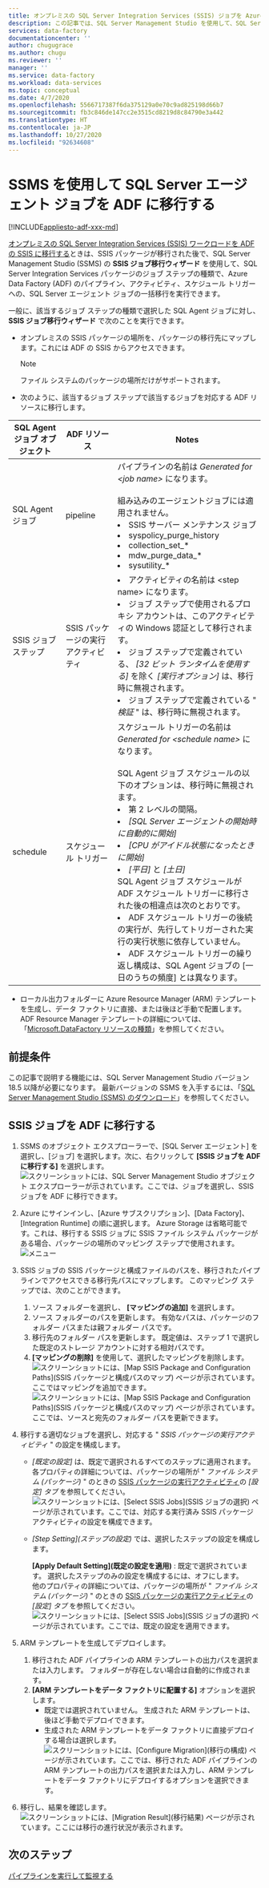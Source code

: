 ```yaml
---
title: オンプレミスの SQL Server Integration Services (SSIS) ジョブを Azure Data Factory に移行する
description: この記事では、SQL Server Management Studio を使用して、SQL Server Integration Services (SSIS) のジョブを Azure Data Factory のパイプライン、アクティビティ、トリガーに移行する方法について説明します。
services: data-factory
documentationcenter: ''
author: chugugrace
ms.author: chugu
ms.reviewer: ''
manager: ''
ms.service: data-factory
ms.workload: data-services
ms.topic: conceptual
ms.date: 4/7/2020
ms.openlocfilehash: 5566717387f6da375129a0e70c9ad825198d66b7
ms.sourcegitcommit: fb3c846de147cc2e3515cd8219d8c84790e3a442
ms.translationtype: HT
ms.contentlocale: ja-JP
ms.lasthandoff: 10/27/2020
ms.locfileid: "92634608"
---
```

# <a name="migrate-sql-server-agent-jobs-to-adf-with-ssms"></a>SSMS を使用して SQL Server エージェント ジョブを ADF に移行する

[!INCLUDE[appliesto-adf-xxx-md](includes/appliesto-adf-xxx-md.md)]

[オンプレミスの SQL Server Integration Services (SSIS) ワークロードを ADF の SSIS に移行する](scenario-ssis-migration-overview.md)ときは、SSIS パッケージが移行された後で、SQL Server Management Studio (SSMS) の **SSIS ジョブ移行ウィザード** を使用して、SQL Server Integration Services パッケージのジョブ ステップの種類で、Azure Data Factory (ADF) のパイプライン、アクティビティ、スケジュール トリガーへの、SQL Server エージェント ジョブの一括移行を実行できます。

一般に、該当するジョブ ステップの種類で選択した SQL Agent ジョブに対し、 **SSIS ジョブ移行ウィザード** で次のことを実行できます。

- オンプレミスの SSIS パッケージの場所を、パッケージの移行先にマップします。これには ADF の SSIS からアクセスできます。
    > [!NOTE]
    > ファイル システムのパッケージの場所だけがサポートされます。
- 次のように、該当するジョブ ステップで該当するジョブを対応する ADF リソースに移行します。

|SQL Agent ジョブ オブジェクト  |ADF リソース  |Notes|
|---------|---------|---------|
|SQL Agent ジョブ|pipeline     |パイプラインの名前は *Generated for \<job name>* になります。 <br> <br> 組み込みのエージェントジョブには適用されません。 <li> SSIS サーバー メンテナンス ジョブ <li> syspolicy_purge_history <li> collection_set_* <li> mdw_purge_data_* <li> sysutility_*|
|SSIS ジョブ ステップ|SSIS パッケージの実行アクティビティ|<li> アクティビティの名前は \<step name> になります。 <li> ジョブ ステップで使用されるプロキシ アカウントは、このアクティビティの Windows 認証として移行されます。 <li> ジョブ ステップで定義されている、 *[32 ビット ランタイムを使用する]* を除く *[実行オプション]* は、移行時に無視されます。 <li> ジョブ ステップで定義されている " *検証* " は、移行時に無視されます。|
|schedule      |スケジュール トリガー        |スケジュール トリガーの名前は *Generated for \<schedule name>* になります。 <br> <br> SQL Agent ジョブ スケジュールの以下のオプションは、移行時に無視されます。 <li> 第 2 レベルの間隔。 <li> *[SQL Server エージェントの開始時に自動的に開始]* <li> *[CPU がアイドル状態になったときに開始]* <li> *[平日]* と *[土日]* <time zone> <br> SQL Agent ジョブ スケジュールが ADF スケジュール トリガーに移行された後の相違点は次のとおりです。 <li> ADF スケジュール トリガーの後続の実行が、先行してトリガーされた実行の実行状態に依存していません。 <li> ADF スケジュール トリガーの繰り返し構成は、SQL Agent ジョブの [一日のうちの頻度] とは異なります。|

- ローカル出力フォルダーに Azure Resource Manager (ARM) テンプレートを生成し、データ ファクトリに直接、または後ほど手動で配置します。 ADF Resource Manager テンプレートの詳細については、「[Microsoft.DataFactory リソースの種類](/azure/templates/microsoft.datafactory/allversions)」を参照してください。

## <a name="prerequisites"></a>前提条件

この記事で説明する機能には、SQL Server Management Studio バージョン 18.5 以降が必要になります。 最新バージョンの SSMS を入手するには、「[SQL Server Management Studio (SSMS) のダウンロード](/sql/ssms/download-sql-server-management-studio-ssms?view=sql-server-ver15)」を参照してください。

## <a name="migrate-ssis-jobs-to-adf"></a>SSIS ジョブを ADF に移行する

1. SSMS のオブジェクト エクスプローラーで、[SQL Server エージェント] を選択し、[ジョブ] を選択します。次に、右クリックして **[SSIS ジョブを ADF に移行する]** を選択します。
![スクリーンショットには、SQL Server Management Studio オブジェクト エクスプローラーが示されています。ここでは、ジョブを選択し、SSIS ジョブを ADF に移行できます。](media/how-to-migrate-ssis-job-ssms/menu.png)

1. Azure にサインインし、[Azure サブスクリプション]、[Data Factory]、[Integration Runtime] の順に選択します。 Azure Storage は省略可能です。これは、移行する SSIS ジョブに SSIS ファイル システム パッケージがある場合、パッケージの場所のマッピング ステップで使用されます。
![メニュー](media/how-to-migrate-ssis-job-ssms/step1.png)

1. SSIS ジョブの SSIS パッケージと構成ファイルのパスを、移行されたパイプラインでアクセスできる移行先パスにマップします。 このマッピング ステップでは、次のことができます。

    1. ソース フォルダーを選択し、 **[マッピングの追加]** を選択します。
    1. ソース フォルダーのパスを更新します。 有効なパスは、パッケージのフォルダー パスまたは親フォルダー パスです。
    1. 移行先のフォルダー パスを更新します。 既定値は、ステップ 1 で選択した既定のストレージ アカウントに対する相対パスです。
    1. **[マッピングの削除]** を使用して、選択したマッピングを削除します。
![スクリーンショットには、[Map SSIS Package and Configuration Paths]\(SSIS パッケージと構成パスのマップ\) ページが示されています。ここではマッピングを追加できます。](media/how-to-migrate-ssis-job-ssms/step2.png)
![スクリーンショットには、[Map SSIS Package and Configuration Paths]\(SSIS パッケージと構成パスのマップ\) ページが示されています。ここでは、ソースと宛先のフォルダー パスを更新できます。](media/how-to-migrate-ssis-job-ssms/step2-1.png)

1. 移行する適切なジョブを選択し、対応する " *SSIS パッケージの実行アクティビティ* " の設定を構成します。

    - *[既定の設定]* は、既定で選択されるすべてのステップに適用されます。 各プロパティの詳細については、パッケージの場所が " *ファイル システム (パッケージ)* " のときの [SSIS パッケージの実行アクティビティ](how-to-invoke-ssis-package-ssis-activity.md)の *[設定] タブ* を参照してください。
    ![スクリーンショットには、[Select SSIS Jobs]\(SSIS ジョブの選択\) ページが示されています。ここでは、対応する実行済み SSIS パッケージ アクティビティの設定を構成できます。](media/how-to-migrate-ssis-job-ssms/step3-1.png)
    - *[Step Setting]\(ステップの設定\)* では、選択したステップの設定を構成します。
        
        **[Apply Default Setting]\(既定の設定を適用\)** : 既定で選択されています。 選択したステップのみの設定を構成するには、オフにします。  
        他のプロパティの詳細については、パッケージの場所が " *ファイル システム (パッケージ)* " のときの [SSIS パッケージの実行アクティビティ](how-to-invoke-ssis-package-ssis-activity.md)の *[設定] タブ* を参照してください。
    ![スクリーンショットには、[Select SSIS Jobs]\(SSIS ジョブの選択\) ページが示されています。ここでは、既定の設定を適用できます。](media/how-to-migrate-ssis-job-ssms/step3-2.png)

1. ARM テンプレートを生成してデプロイします。
    1. 移行された ADF パイプラインの ARM テンプレートの出力パスを選択または入力します。 フォルダーが存在しない場合は自動的に作成されます。
    2. **[ARM テンプレートをデータ ファクトリに配置する]** オプションを選択します。
        - 既定では選択されていません。 生成された ARM テンプレートは、後ほど手動でデプロイできます。
        - 生成された ARM テンプレートをデータ ファクトリに直接デプロイする場合は選択します。
    ![スクリーンショットには、[Configure Migration]\(移行の構成\) ページが示されています。ここでは、移行された ADF パイプラインの ARM テンプレートの出力パスを選択または入力し、ARM テンプレートをデータ ファクトリにデプロイするオプションを選択できます。](media/how-to-migrate-ssis-job-ssms/step4.png)

1. 移行し、結果を確認します。
![スクリーンショットには、[Migration Result]\(移行結果\) ページが示されています。ここには移行の進行状況が表示されます。](media/how-to-migrate-ssis-job-ssms/step5.png)

## <a name="next-steps"></a>次のステップ

[パイプラインを実行して監視する](how-to-invoke-ssis-package-ssis-activity.md)